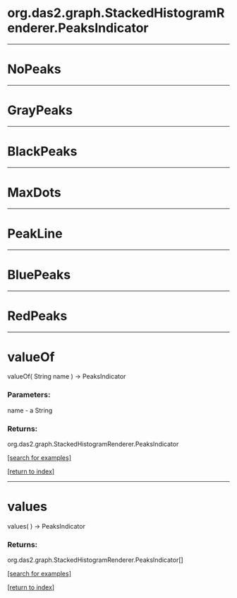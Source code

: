 # org.das2.graph.StackedHistogramRenderer.PeaksIndicator



***
<a name="NoPeaks"></a>
# NoPeaks



***
<a name="GrayPeaks"></a>
# GrayPeaks



***
<a name="BlackPeaks"></a>
# BlackPeaks



***
<a name="MaxDots"></a>
# MaxDots



***
<a name="PeakLine"></a>
# PeakLine



***
<a name="BluePeaks"></a>
# BluePeaks



***
<a name="RedPeaks"></a>
# RedPeaks



***
<a name="valueOf"></a>
# valueOf
valueOf( String name ) &rarr; PeaksIndicator



### Parameters:
name - a String

### Returns:
org.das2.graph.StackedHistogramRenderer.PeaksIndicator


<a href="https://github.com/autoplot/dev/search?q=valueOf&unscoped_q=valueOf">[search for examples]</a>

<a href="https://github.com/autoplot/documentation/blob/master/javadoc/index-all.md">[return to index]</a>

***
<a name="values"></a>
# values
values(  ) &rarr; PeaksIndicator



### Returns:
org.das2.graph.StackedHistogramRenderer.PeaksIndicator[]


<a href="https://github.com/autoplot/dev/search?q=values&unscoped_q=values">[search for examples]</a>

<a href="https://github.com/autoplot/documentation/blob/master/javadoc/index-all.md">[return to index]</a>

